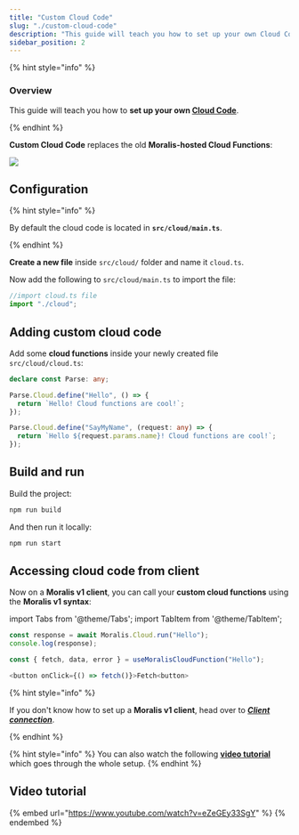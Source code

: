 ```yaml
---
title: "Custom Cloud Code"
slug: "./custom-cloud-code"
description: "This guide will teach you how to set up your own Cloud Code."
sidebar_position: 2
---
```


{% hint style="info" %}

### Overview

This guide will teach you how to **set up your own [Cloud Code](https://docs.parseplatform.org/cloudcode/guide/)**.

{% endhint %}

**Custom Cloud Code** replaces the old **Moralis-hosted Cloud Functions**:

![](./images/cloud-code-1.webp)

## Configuration

{% hint style="info" %}

By default the cloud code is located in **`src/cloud/main.ts`**.

{% endhint %}

**Create a new file** inside `src/cloud/` folder and name it `cloud.ts`.

Now add the following to `src/cloud/main.ts` to import the file:

```typescript main.ts
//import cloud.ts file
import "./cloud";
```

## Adding custom cloud code

Add some **cloud functions** inside your newly created file `src/cloud/cloud.ts`:

```typescript cloud.ts
declare const Parse: any;

Parse.Cloud.define("Hello", () => {
  return `Hello! Cloud functions are cool!`;
});

Parse.Cloud.define("SayMyName", (request: any) => {
  return `Hello ${request.params.name}! Cloud functions are cool!`;
});
```

## Build and run

Build the project:

```bash npm2yarn
npm run build
```

And then run it locally:

```bash npm2yarn
npm run start
```

## Accessing cloud code from client

Now on a **Moralis v1 client**, you can call your **custom cloud functions** using the **Moralis v1 syntax**:

import Tabs from '@theme/Tabs';
import TabItem from '@theme/TabItem';

<Tabs>
  <TabItem value="javascript" label="Vanilla Javascript" default>

```typescript
const response = await Moralis.Cloud.run("Hello");
console.log(response);
```

  </TabItem>
  <TabItem value="react" label="React">

```typescript
const { fetch, data, error } = useMoralisCloudFunction("Hello");

<button onClick={() => fetch()}>Fetch<button>
```

  </TabItem>
</Tabs>

{% hint style="info" %}

If you don't know how to set up a **Moralis v1 client**, head over to [**_Client connection_**](../client-connection.md).

{% endhint %}

{% hint style="info" %}
You can also watch the following [**video tutorial**](custom-cloud-code.md#video-tutorial) which goes through the whole setup.
{% endhint %}

## Video tutorial

{% embed url="https://www.youtube.com/watch?v=eZeGEy33SgY" %}
{% endembed %}
